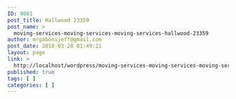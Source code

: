 ```yaml
---
ID: 9881
post_title: Hallwood 23359
post_name: >
  moving-services-moving-services-moving-services-hallwood-23359
author: mrgabonijeff@gmail.com
post_date: 2018-03-28 01:49:21
layout: page
link: >
  http://localhost/wordpress/moving-services-moving-services-moving-services-hallwood-23359/
published: true
tags: [ ]
categories: [ ]
---
```

